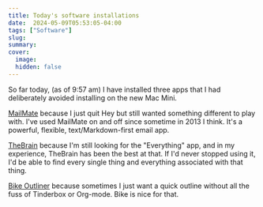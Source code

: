 ```yaml
---
title: Today's software installations
date:  2024-05-09T05:53:05-04:00
tags: ["Software"]
slug: 
summary:
cover:
  image: 
  hidden: false
---
```


So far today, (as of 9:57 am) I have installed three apps that I had deliberately avoided installing on the new Mac Mini.

[MailMate](https://freron.com/) because I just quit Hey but still wanted something different to play with. I've used MailMate on and off since sometime in 2013 I think. It's a powerful, flexible, text/Markdown-first email app.

[TheBrain](https://thebrain.com) because I'm still looking for the "Everything" app, and in my experience, TheBrain has been the best at that. If I'd never stopped using it, I'd be able to find every single thing and everything associated with that thing.

[Bike Outliner](https://www.hogbaysoftware.com/bike/) because sometimes I just want a quick outline without all the fuss of Tinderbox or Org-mode. Bike is nice for that.

